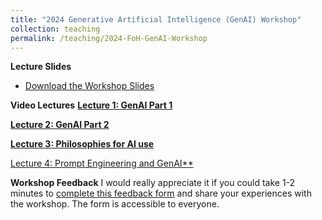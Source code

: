 ```yaml
---
title: "2024 Generative Artificial Intelligence (GenAI) Workshop"
collection: teaching
permalink: /teaching/2024-FoH-GenAI-Workshop
---
```


**Lecture Slides**
- [Download the Workshop Slides](GenAI/Ambikairajah_FoH_GenAI_Workshop_2024.pdf)

**Video Lectures**
[**Lecture 1: GenAI Part 1**](https://youtu.be/bh_BvZD8mrE)

[**Lecture 2: GenAI Part 2**](https://youtu.be/Hdz1stBY5ag)

[**Lecture 3: Philosophies for AI use**](https://youtu.be/wD-6viUk2Ys)

[Lecture 4: Prompt Engineering and GenAI**](https://youtu.be/mJklI-DgPSE)

**Workshop Feedback**
I would really appreciate it if you could take 1-2 minutes to [complete this feedback form](https://forms.office.com/r/kmEq54qWtG) and share your experiences with the workshop. The form is accessible to everyone. 